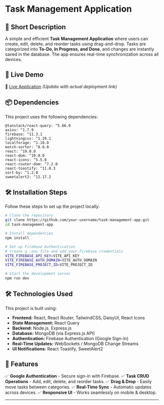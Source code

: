 
# Task Management Application

## 📌 Short Description
A simple and efficient **Task Management Application** where users can create, edit, delete, and reorder tasks using drag-and-drop. Tasks are categorized into **To-Do, In Progress, and Done**, and changes are instantly saved in the database. The app ensures real-time synchronization across all devices.

## 🚀 Live Demo
🔗 [Live Application](#) *(Update with actual deployment link)*

## 📦 Dependencies
This project uses the following dependencies:

```
@tanstack/react-query: ^5.66.9
axios: ^1.7.9
firebase: ^11.3.1
lightningcss: ^1.29.1
localforage: ^1.10.0
match-sorter: ^8.0.0
react: ^19.0.0
react-dom: ^19.0.0
react-icons: ^5.5.0
react-router-dom: ^7.2.0
react-toastify: ^11.0.3
sort-by: ^1.2.0
sweetalert2: ^11.17.2
```

## 🛠️ Installation Steps

Follow these steps to set up the project locally:

```sh
# Clone the repository
git clone https://github.com/your-username/task-management-app.git
cd task-management-app

# Install dependencies
npm install

# Set up Firebase Authentication
# Create a .env file and add your Firebase credentials
VITE_FIREBASE_API_KEY=VITE_API_KEY
VITE_FIREBASE_AUTH_DOMAIN=VITE_AUTH_DOMAIN
VITE_FIREBASE_PROJECT_ID=VITE_PROJECT_ID

# Start the development server
npm run dev
```

## 🛠️ Technologies Used

This project is built using:

- **Frontend:** React, React Router, TailwindCSS, DaisyUI, React Icons
- **State Management:** React Query
- **Backend:** Node.js, Express.js
- **Database:** MongoDB (via Express.js API)
- **Authentication:** Firebase Authentication (Google Sign-In)
- **Real-Time Updates:** WebSockets / MongoDB Change Streams
- **UI Notifications:** React Toastify, SweetAlert2

## 📜 Features

✅ **Google Authentication** - Secure sign-in with Firebase.
✅ **Task CRUD Operations** - Add, edit, delete, and reorder tasks.
✅ **Drag & Drop** - Easily move tasks between categories.
✅ **Real-Time Sync** - Automatic updates across devices.
✅ **Responsive UI** - Works seamlessly on mobile & desktop.

---




